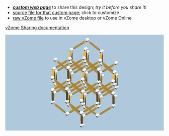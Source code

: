 
 - [***custom web page***][post] to share this design; *try it before you share it!*
 - [source file for that custom page][source]; click to customize
 - [raw vZome file][raw] to use in vZome desktop or vZome Online

[vZome Sharing documentation](https://vzome.github.io/vzome/sharing.html#how-it-works)

![Image](<Double Diamond Lattice.png>)


[post]: <https://John-Kostick.github.io/vzome-sharing/2021/12/06/Double Diamond Lattice-22-52-35.html>
[source]: <https://github.com/John-Kostick/vzome-sharing/edit/main/_posts/2021-12-06-Double Diamond Lattice-22-52-35.md>
[raw]: <https://raw.githubusercontent.com/John-Kostick/vzome-sharing/main/2021/12/06/22-52-35-Double Diamond Lattice/Double Diamond Lattice.vZome>